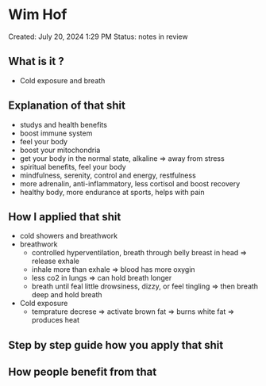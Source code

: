 # Wim Hof

Created: July 20, 2024 1:29 PM
Status: notes in review

## What is it ?

- Cold exposure and breath

## Explanation of that shit

- studys and health benefits
- boost immune system
- feel your body
- boost your mitochondria
- get your body in the normal state, alkaline ⇒ away from stress
- spiritual benefits, feel your body
- mindfulness, serenity, control and energy, restfulness
- more adrenalin, anti-inflammatory, less cortisol and boost recovery
- healthy body, more endurance at sports, helps with pain

## How I applied that shit

- cold showers and breathwork
- breathwork
    - controlled hyperventilation, breath through belly breast in head ⇒ release exhale
    - inhale more than exhale ⇒ blood has more oxygin
    - less co2 in lungs ⇒ can hold breath longer
    - breath until feal little drowsiness, dizzy, or feel tingling ⇒ then breath deep and hold breath
- Cold exposure
    - temprature decrese  ⇒ activate brown fat ⇒ burns white fat ⇒ produces heat

## Step by step guide how you apply that shit

## How people benefit from that